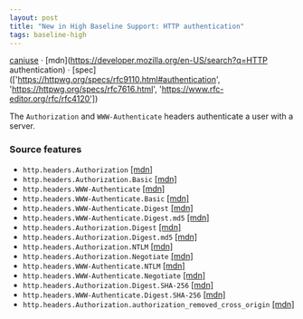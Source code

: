 ```yaml
---
layout: post
title: "New in High Baseline Support: HTTP authentication"
tags: baseline-high
---
```


[caniuse](https://caniuse.com/?search=http-authentication) · [mdn](https://developer.mozilla.org/en-US/search?q=HTTP authentication) · [spec](['https://httpwg.org/specs/rfc9110.html#authentication', 'https://httpwg.org/specs/rfc7616.html', 'https://www.rfc-editor.org/rfc/rfc4120'])

The `Authorization` and `WWW-Authenticate` headers authenticate a user with a server.

### Source features

- ``http.headers.Authorization`` [[mdn]](https://developer.mozilla.org/en-US/search?q=http.headers.Authorization)
- ``http.headers.Authorization.Basic`` [[mdn]](https://developer.mozilla.org/en-US/search?q=http.headers.Authorization.Basic)
- ``http.headers.WWW-Authenticate`` [[mdn]](https://developer.mozilla.org/en-US/search?q=http.headers.WWW-Authenticate)
- ``http.headers.WWW-Authenticate.Basic`` [[mdn]](https://developer.mozilla.org/en-US/search?q=http.headers.WWW-Authenticate.Basic)
- ``http.headers.WWW-Authenticate.Digest`` [[mdn]](https://developer.mozilla.org/en-US/search?q=http.headers.WWW-Authenticate.Digest)
- ``http.headers.WWW-Authenticate.Digest.md5`` [[mdn]](https://developer.mozilla.org/en-US/search?q=http.headers.WWW-Authenticate.Digest.md5)
- ``http.headers.Authorization.Digest`` [[mdn]](https://developer.mozilla.org/en-US/search?q=http.headers.Authorization.Digest)
- ``http.headers.Authorization.Digest.md5`` [[mdn]](https://developer.mozilla.org/en-US/search?q=http.headers.Authorization.Digest.md5)
- ``http.headers.Authorization.NTLM`` [[mdn]](https://developer.mozilla.org/en-US/search?q=http.headers.Authorization.NTLM)
- ``http.headers.Authorization.Negotiate`` [[mdn]](https://developer.mozilla.org/en-US/search?q=http.headers.Authorization.Negotiate)
- ``http.headers.WWW-Authenticate.NTLM`` [[mdn]](https://developer.mozilla.org/en-US/search?q=http.headers.WWW-Authenticate.NTLM)
- ``http.headers.WWW-Authenticate.Negotiate`` [[mdn]](https://developer.mozilla.org/en-US/search?q=http.headers.WWW-Authenticate.Negotiate)
- ``http.headers.Authorization.Digest.SHA-256`` [[mdn]](https://developer.mozilla.org/en-US/search?q=http.headers.Authorization.Digest.SHA-256)
- ``http.headers.WWW-Authenticate.Digest.SHA-256`` [[mdn]](https://developer.mozilla.org/en-US/search?q=http.headers.WWW-Authenticate.Digest.SHA-256)
- ``http.headers.Authorization.authorization_removed_cross_origin`` [[mdn]](https://developer.mozilla.org/en-US/search?q=http.headers.Authorization.authorization_removed_cross_origin)
